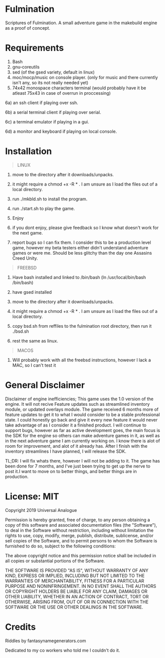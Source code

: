 # Fulmination
Scriptures of Fulmination.  A small adventure game in the makebuild engine as a proof of concept.

# Requirements
1) Bash
2) gnu-coreutils
3) sed (of the gsed variety, default in linux)
4) moc/mocp/music on console player. (only for music and there currently
   isn't any, so its not really needed yet)
5) 74x42 monospace characters terminal (would probably have it be atleast 75x43 in case of
   overrun in proccessing)

6a) an ssh client if playing over ssh.

6b) a serial terminal client if playing over serial.

6c) a terminal emulator if playing in a gui.

6d) a monitor and keyboard if playing on local console.


# Installation
>LINUX
1) move to the directory after it downloads/unpacks.

2) it might require a chmod +x -R * . I am unsure as I load the files out of a local directory.
 
3) run ./mkbld.sh to install the program.

4) run ./start.sh to play the game.

5) Enjoy

6) if you dont enjoy, please give feedback so I know what doesn't work for the next game.

7) report bugs so I can fix them.  I consider this to be a production level game, however
   my beta testers either didn't understand adventure games or were me.  Should be less
   glitchy than the day one Assasins Creed Unity.

>FREEBSD
1) Have bash installed and linked to /bin/bash (ln /usr/local/bin/bash /bin/bash)

2) have gsed installed

3) move to the directory after it downloads/unpacks.

4) it might require a chmod +x -R * . I am unsure as I load the files out of a local directory.
 
5) copy bsd.sh from reffiles to the fulmination root directory, then run it ./bsd.sh

6) rest the same as linux.

>MACOS

1) Will probably work with all the freebsd instructions, however I lack a MAC, so I can't test it 
   

# General Disclaimer
Disclaimer of engine inefficiencies;  This game uses the 1.0 version of the engine.
It will not recive Feature updates such as streamlined inventory module, or updated
overlays module.  The game received 6 months more of feature updates to get it to
what I would consider to be a stable professional state.  I could honestly go back and
give it every new feature it would never take advantage of as I consider it a finished
product.  I will continue to support bugs, however as far as active development goes,
the main focus is the SDK for the engine so others can make adventure games in it,
as well as in the next adventure game I am currently working on.  I know there is alot
of room for improvement, and alot of it already has.  After I finish with the inventory
streamlines I have planned, I will release the SDK.  

TL;DR: I will fix whats there, however I will not be adding to it.  The game has been done
for 7 months, and I've just been trying to get up the nerve to post it.I want to move on
to better things, and better things are in production.

# License: MIT

Copyright 2019 Universal Analogue

Permission is hereby granted, free of charge, to any person obtaining a copy of this software and
associated documentation files (the "Software"), to deal in the Software without restriction,
including without limitation the rights to use, copy, modify, merge, publish, distribute, sublicense,
and/or sell copies of the Software, and to permit persons to whom the Software is furnished to do so,
subject to the following conditions:

The above copyright notice and this permission notice shall be included in all copies or
substantial portions of the Software.

THE SOFTWARE IS PROVIDED "AS IS", WITHOUT WARRANTY OF ANY KIND, EXPRESS OR IMPLIED, INCLUDING BUT NOT
LIMITED TO THE WARRANTIES OF MERCHANTABILITY, FITNESS FOR A PARTICULAR PURPOSE AND NONINFRINGEMENT. IN
NO EVENT SHALL THE AUTHORS OR COPYRIGHT HOLDERS BE LIABLE FOR ANY CLAIM, DAMAGES OR OTHER LIABILITY,
WHETHER IN AN ACTION OF CONTRACT, TORT OR OTHERWISE, ARISING FROM, OUT OF OR IN CONNECTION WITH THE
SOFTWARE OR THE USE OR OTHER DEALINGS IN THE SOFTWARE.

# Credits

Riddles by fantasynamegenerators.com

Dedicated to my co workers who told me I couldn't do it.
